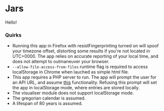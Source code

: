 # Jars

Hello!


### Quirks
- Running this app in Firefox with resistFingerprinting turned on will spoof your timezone offset, distorting some results if you're not located in UTC+0000. The app relies on accurate reporting of your local time, and does not attempt to outmaneuver your browser.
- `--allow-file-access-from-files` runtime flag is required to access localStorage in Chrome when lauched as simple html file.
- This app requires a PHP server to run. The app will prompt the user for an API URL, and assume [this](https://github.com/mevdschee/php-crud-api) functionality. Refusing this prompt will set the app in localStorage mode, where entries are stored locally.
- The visualiser module does not support localStorage mode.
- The gregorian calendar is assumed.
- A lifespan of 80 years is assumed.
